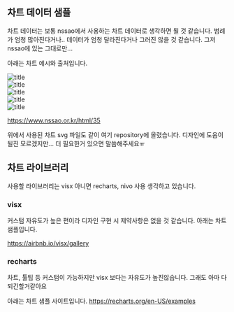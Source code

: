 ## 차트 데이터 샘플
차트 데이터는 보통 nssao에서 사용하는 차트 데이터로 생각하면 될 것 같습니다. 범례가 엄청 많아진다거나.. 데이터가 엄청 달라진다거나 그러진 않을 것 같습니다. 그저 nssao에 있는 그대로만...

아래는 차트 예시와 출처입니다.

![title](https://www.nssao.or.kr/situaction/images/000002/20181212155307238_HMR5W5FS.png)   
![title](https://www.nssao.or.kr/situaction/images/000003/20190719212419219_7J1XSHZL.png)   
![title](https://www.nssao.or.kr/situaction/images/000003/20190719212419219_7J1XSHZL.png)   
![title](https://www.nssao.or.kr/situaction/images/000002/20181211150903139_R97TQ8PL.jpg)   
![title](https://www.nssao.or.kr/situaction/images/000003/20190717110830602_7Q397V4P.jpg)   

https://www.nssao.or.kr/html/35

위에서 사용된 차트 svg 파일도 같이 여기 repository에 올렸습니다. 디자인에 도움이 될진 모르겠지만... 더 필요한거 있으면 말씀해주세요ㅠ


## 차트 라이브러리
사용할 라이브러리는 visx 아니면 recharts, nivo 사용 생각하고 있습니다. 

### visx
커스텀 자유도가 높은 편이라 디자인 구현 시 제약사항은 없을 것 같습니다.
아래는 차트 샘플입니다.

https://airbnb.io/visx/gallery

### recharts
차트, 툴팁 등 커스텀이 가능하지만 visx 보다는 자유도가 높진않습니다. 그래도 아마 다 되긴할거같아요

아래는 차트 샘플 사이트입니다.
https://recharts.org/en-US/examples
